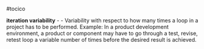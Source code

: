 #tocico

<b>iteration variability</b> -  - Variability with respect to how many times a loop in a project has to be performed. 
Example: In a product development environment, a product or component may have to go through a test, revise, retest loop a variable number of times before the desired result is achieved.  



